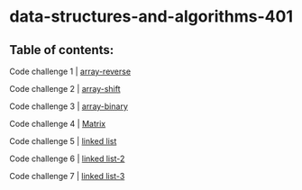 # data-structures-and-algorithms-401

## Table of contents:

Code challenge 1 | [array-reverse](https://github.com/marah-401-advanced-javascript/data-structures-and-algorithms-401/pull/1)

Code challenge 2 | [array-shift](https://github.com/marah-401-advanced-javascript/data-structures-and-algorithms-401/pull/2)

Code challenge 3 | [array-binary](https://github.com/marah-401-advanced-javascript/data-structures-and-algorithms-401/pull/4)


Code challenge 4 | [Matrix](https://github.com/marah-401-advanced-javascript/data-structures-and-algorithms-401/pull/8)


Code challenge 5 | [linked list](https://github.com/marah-401-advanced-javascript/data-structures-and-algorithms-401/pull/10)


Code challenge 6 | [linked list-2](https://github.com/marah-401-advanced-javascript/data-structures-and-algorithms-401/pull/12)


Code challenge 7 | [linked list-3](https://github.com/marah-401-advanced-javascript/data-structures-and-algorithms-401/pull/13)

